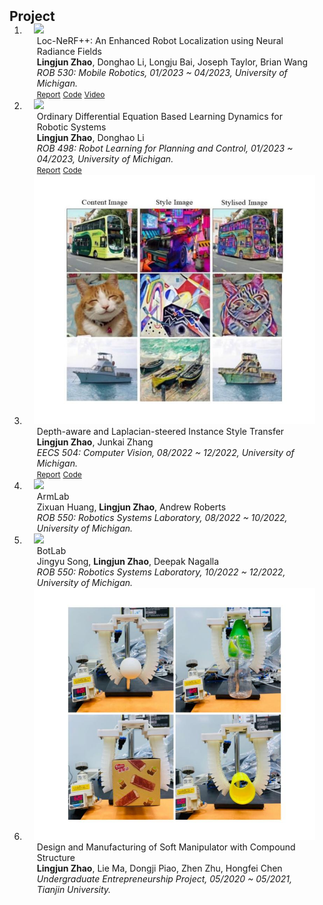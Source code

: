 <h2 id="publications" style="margin: 2px 0px -15px;">Project</h2>

<div class="publications">
<ol class="bibliography">


<li>
<div class="pub-row">

  <div class="col-sm-3 abbr" style="position: relative;padding-right: 15px;padding-left: 15px;">
    <img src="assets/img/horns_adaptve.gif" class="teaser img-fluid z-depth-1">
    <!-- <abbr class="badge">arXiv</abbr> -->
  </div>

  <div class="col-sm-9" style="position: relative;padding-right: 15px;padding-left: 20px;">
    <div class="title">Loc-NeRF++: An Enhanced Robot Localization using Neural Radiance Fields</div>
    <div class="author"><strong>Lingjun Zhao</strong>, Donghao Li, Longju Bai, Joseph Taylor, Brian Wang</div>
    <div class="periodical"><em>ROB 530: Mobile Robotics, 01/2023 ~ 04/2023, University of Michigan.</em></div>
    <div class="links">
        <!-- <a href="https://arxiv.org/abs/2306.06534" class="btn btn-sm z-depth-0" role="button" target="_blank" style="font-size:12px;">Website</a> -->
        <a href="https://drive.google.com/file/d/1rEk7m628LLQmik8QQDjR7N0RCjglH2Nq/view?usp=drive_link" class="btn btn-sm z-depth-0" role="button" target="_blank" style="font-size:12px;">Report</a>
        <a href="https://github.com/JunShao0104/Loc-NeRF-plus" class="btn btn-sm z-depth-0" role="button" target="_blank" style="font-size:12px;">Code</a>
        <a href="https://www.youtube.com/watch?v=g6yx-9psMI4" class="btn btn-sm z-depth-0" role="button" target="_blank" style="font-size:12px;">Video</a>
        <!-- <a href="assets/files/KTensors.bib" class="btn btn-sm z-depth-0" role="button" target="_blank" style="font-size:12px;">BibTeX</a>
        <strong><i style="color:#7b5aa6">arXiv.org</i></strong> -->
    </div>
  </div>
</div>
</li>


<li>
<div class="pub-row">

  <div class="col-sm-3 abbr" style="position: relative;padding-right: 15px;padding-left: 15px;">
    <img src="assets/img/obstacle_avoidance_pushing_visualization.gif" class="teaser img-fluid z-depth-1">
    <!-- <abbr class="badge">arXiv</abbr> -->
  </div>

  <div class="col-sm-9" style="position: relative;padding-right: 15px;padding-left: 20px;">
    <div class="title">Ordinary Differential Equation Based Learning Dynamics for Robotic Systems</div>
    <div class="author"><strong>Lingjun Zhao</strong>, Donghao Li</div>
    <div class="periodical"><em>ROB 498: Robot Learning for Planning and Control, 01/2023 ~ 04/2023, University of Michigan.</em></div>
    <div class="links">
        <!-- <a href="https://arxiv.org/abs/2306.06534" class="btn btn-sm z-depth-0" role="button" target="_blank" style="font-size:12px;">Website</a> -->
        <a href="https://drive.google.com/file/d/1eB448fKJZDSLUmQ_KLl00uL7lZmZ98Cu/view?usp=drive_link" class="btn btn-sm z-depth-0" role="button" target="_blank" style="font-size:12px;">Report</a>
        <a href="https://github.com/JunShao0104/NDE-based-Robot-Learning-Dynamics" class="btn btn-sm z-depth-0" role="button" target="_blank" style="font-size:12px;">Code</a>
        <!-- <a href="https://www.youtube.com/watch?v=g6yx-9psMI4" class="btn btn-sm z-depth-0" role="button" target="_blank" style="font-size:12px;">Video</a> -->
        <!-- <a href="assets/files/KTensors.bib" class="btn btn-sm z-depth-0" role="button" target="_blank" style="font-size:12px;">BibTeX</a>
        <strong><i style="color:#7b5aa6">arXiv.org</i></strong> -->
    </div>
  </div>
</div>
</li>




<li>
<div class="pub-row">

  <div class="col-sm-3 abbr" style="position: relative;padding-right: 15px;padding-left: 15px;">
    <img src="assets/img/eecs504_merge_drawing.jpg" class="teaser img-fluid z-depth-1">
    <!-- <abbr class="badge">arXiv</abbr> -->
  </div>

  <div class="col-sm-9" style="position: relative;padding-right: 15px;padding-left: 20px;">
    <div class="title">Depth-aware and Laplacian-steered Instance Style Transfer</div>
    <div class="author"><strong>Lingjun Zhao</strong>, Junkai Zhang</div>
    <div class="periodical"><em>EECS 504: Computer Vision, 08/2022 ~ 12/2022, University of Michigan.</em></div>
    <div class="links">
        <!-- <a href="https://arxiv.org/abs/2306.06534" class="btn btn-sm z-depth-0" role="button" target="_blank" style="font-size:12px;">Website</a> -->
        <a href="https://drive.google.com/file/d/1H9Okz8tbjHv_lQ5klEtiOcg1wDveOEfS/view?usp=drive_link" class="btn btn-sm z-depth-0" role="button" target="_blank" style="font-size:12px;">Report</a>
        <a href="https://github.com/JunShao0104/Depth-aware-and-Laplacian-steered-Instance-Style-Transfer" class="btn btn-sm z-depth-0" role="button" target="_blank" style="font-size:12px;">Code</a>
        <!-- <a href="https://www.youtube.com/watch?v=g6yx-9psMI4" class="btn btn-sm z-depth-0" role="button" target="_blank" style="font-size:12px;">Video</a> -->
        <!-- <a href="assets/files/KTensors.bib" class="btn btn-sm z-depth-0" role="button" target="_blank" style="font-size:12px;">BibTeX</a>
        <strong><i style="color:#7b5aa6">arXiv.org</i></strong> -->
    </div>
  </div>
</div>
</li>




<li>
<div class="pub-row">

  <div class="col-sm-3 abbr" style="position: relative;padding-right: 15px;padding-left: 15px;">
    <img src="assets/img/armlab_1.gif" class="teaser img-fluid z-depth-1">
    <!-- <abbr class="badge">arXiv</abbr> -->
  </div>

  <div class="col-sm-9" style="position: relative;padding-right: 15px;padding-left: 20px;">
    <div class="title">ArmLab</div>
    <div class="author">Zixuan Huang, <strong>Lingjun Zhao</strong>, Andrew Roberts</div>
    <div class="periodical"><em>ROB 550: Robotics Systems Laboratory, 08/2022 ~ 10/2022, University of Michigan.</em></div>
    <div class="links">
        <!-- <a href="https://arxiv.org/abs/2306.06534" class="btn btn-sm z-depth-0" role="button" target="_blank" style="font-size:12px;">Website</a> -->
        <!-- <a href="https://drive.google.com/file/d/1H9Okz8tbjHv_lQ5klEtiOcg1wDveOEfS/view?usp=drive_link" class="btn btn-sm z-depth-0" role="button" target="_blank" style="font-size:12px;">Report</a> -->
        <!-- <a href="https://github.com/JunShao0104/Depth-aware-and-Laplacian-steered-Instance-Style-Transfer" class="btn btn-sm z-depth-0" role="button" target="_blank" style="font-size:12px;">Code</a> -->
        <!-- <a href="https://www.youtube.com/watch?v=g6yx-9psMI4" class="btn btn-sm z-depth-0" role="button" target="_blank" style="font-size:12px;">Video</a> -->
        <!-- <a href="assets/files/KTensors.bib" class="btn btn-sm z-depth-0" role="button" target="_blank" style="font-size:12px;">BibTeX</a>
        <strong><i style="color:#7b5aa6">arXiv.org</i></strong> -->
    </div>
  </div>
</div>
</li>




<li>
<div class="pub-row">

  <div class="col-sm-3 abbr" style="position: relative;padding-right: 15px;padding-left: 15px;">
    <img src="assets/img/Checkpoint1_high_speed_1.gif" class="teaser img-fluid z-depth-1">
    <!-- <abbr class="badge">arXiv</abbr> -->
  </div>

  <div class="col-sm-9" style="position: relative;padding-right: 15px;padding-left: 20px;">
    <div class="title">BotLab</div>
    <div class="author">Jingyu Song, <strong>Lingjun Zhao</strong>, Deepak Nagalla</div>
    <div class="periodical"><em>ROB 550: Robotics Systems Laboratory, 10/2022 ~ 12/2022, University of Michigan.</em></div>
    <div class="links">
        <!-- <a href="https://arxiv.org/abs/2306.06534" class="btn btn-sm z-depth-0" role="button" target="_blank" style="font-size:12px;">Website</a> -->
        <!-- <a href="https://drive.google.com/file/d/1H9Okz8tbjHv_lQ5klEtiOcg1wDveOEfS/view?usp=drive_link" class="btn btn-sm z-depth-0" role="button" target="_blank" style="font-size:12px;">Report</a> -->
        <!-- <a href="https://github.com/JunShao0104/Depth-aware-and-Laplacian-steered-Instance-Style-Transfer" class="btn btn-sm z-depth-0" role="button" target="_blank" style="font-size:12px;">Code</a> -->
        <!-- <a href="https://www.youtube.com/watch?v=g6yx-9psMI4" class="btn btn-sm z-depth-0" role="button" target="_blank" style="font-size:12px;">Video</a> -->
        <!-- <a href="assets/files/KTensors.bib" class="btn btn-sm z-depth-0" role="button" target="_blank" style="font-size:12px;">BibTeX</a>
        <strong><i style="color:#7b5aa6">arXiv.org</i></strong> -->
    </div>
  </div>
</div>
</li>




<li>
<div class="pub-row">

  <div class="col-sm-3 abbr" style="position: relative;padding-right: 15px;padding-left: 15px;">
    <img src="assets/img/soft_robot_drawing.jpg" class="teaser img-fluid z-depth-1">
    <!-- <abbr class="badge">arXiv</abbr> -->
  </div>

  <div class="col-sm-9" style="position: relative;padding-right: 15px;padding-left: 20px;">
    <div class="title">Design and Manufacturing of Soft Manipulator with Compound Structure</div>
    <div class="author"><strong>Lingjun Zhao</strong>, Lie Ma, Dongji Piao, Zhen Zhu, Hongfei Chen</div>
    <div class="periodical"><em>Undergraduate Entrepreneurship Project, 05/2020 ~ 05/2021, Tianjin University.</em></div>
    <div class="links">
        <!-- <a href="https://arxiv.org/abs/2306.06534" class="btn btn-sm z-depth-0" role="button" target="_blank" style="font-size:12px;">Website</a> -->
        <!-- <a href="https://drive.google.com/file/d/1H9Okz8tbjHv_lQ5klEtiOcg1wDveOEfS/view?usp=drive_link" class="btn btn-sm z-depth-0" role="button" target="_blank" style="font-size:12px;">Report</a> -->
        <!-- <a href="https://github.com/JunShao0104/Depth-aware-and-Laplacian-steered-Instance-Style-Transfer" class="btn btn-sm z-depth-0" role="button" target="_blank" style="font-size:12px;">Code</a> -->
        <!-- <a href="https://www.youtube.com/watch?v=g6yx-9psMI4" class="btn btn-sm z-depth-0" role="button" target="_blank" style="font-size:12px;">Video</a> -->
        <!-- <a href="assets/files/KTensors.bib" class="btn btn-sm z-depth-0" role="button" target="_blank" style="font-size:12px;">BibTeX</a>
        <strong><i style="color:#7b5aa6">arXiv.org</i></strong> -->
    </div>
  </div>
</div>
</li>


  
<br>

</ol>
</div>
